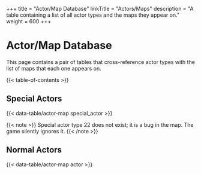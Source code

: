 +++
title = "Actor/Map Database"
linkTitle = "Actors/Maps"
description = "A table containing a list of all actor types and the maps they appear on."
weight = 600
+++

# Actor/Map Database

This page contains a pair of tables that cross-reference actor types with the list of maps that each one appears on.

{{< table-of-contents >}}

## Special Actors

{{< data-table/actor-map special_actor >}}

{{< note >}}
Special actor type 22 does not exist; it is a bug in the map. The game silently ignores it.
{{< /note >}}

## Normal Actors

{{< data-table/actor-map actor >}}
